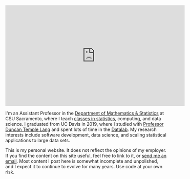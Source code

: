 ---
---

<iframe width="560" height="315" src="https://www.youtube.com/embed/eJooFMxrPMo" frameborder="0" allow="accelerometer; autoplay; encrypted-media; gyroscope; picture-in-picture" allowfullscreen></iframe>

I'm an Assistant Professor in the [Department of Mathematics & Statistics](https://www.csus.edu/college/natural-sciences-mathematics/mathematics-statistics/) at CSU Sacramento, where I teach [classes in statistics](https://catalog.csus.edu/courses-a-z/stat/), computing, and data science.
I graduated from UC Davis in 2019, where I studied with [Professor Duncan Temple Lang](http://www.stat.ucdavis.edu/~duncan/) and spent lots of time in the [Datalab](https://datalab.ucdavis.edu/).
My research interests include software development, data science, and scaling statistical applications to large data sets.

This is my personal website.
It does not reflect the opinions of my employer.
If you find the content on this site useful, feel free to link to it, or [send me an email](mailto:fitzgerald@csus.edu).
Most content I post here is somewhat incomplete and unpolished, and I expect it to continue to evolve for many years.
Use code at your own risk.

<!--

## Personal

![biking with family]({% link img/bikefamily.jpg %})

If only life were always as fun as pictures make it look.

The following posts are more about my personal experience and opinions, and less about technical content.
Most of my RTP ([research, tenure, and promotion](https://github.com/clarkfitzg/rtp)) documents are also online.
The RTP repository contains lots of personal reflection as I learn how to teach.

<ul>
  {% for post in site.tags.personal %}
    <li>
      <a href="{{ post.url | relative_url }}">{{ post.title }}</a>
      {{ post.excerpt }}
    </li>
  {% endfor %}
</ul>


## Website

I built this website using Jekyll, and you can find the [website source code here](https://github.com/clarkfitzg/csus_website).
Feel free to use it as a template or a starting point if you want to build a website.

I have no special talents or interest in formatting.
If you're my student and it would be better if this website looked a different way, then just let me know.

-->
